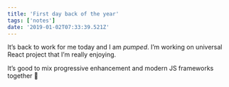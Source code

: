 ```yaml
---
title: 'First day back of the year'
tags: ['notes'] 
date: '2019-01-02T07:33:39.521Z'
---
```

It’s back to work for me today and I am _pumped_. I’m working on universal React project that I’m really enjoying. 

It’s good to mix progressive enhancement and modern JS frameworks together 🚀 